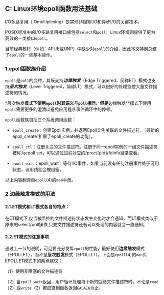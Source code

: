 ## C: Linux环境epoll函数用法基础

I/O多路复用（IOmultiplexing）是实现非阻塞I/O和异步I/O的关键技术。

POSIX标准中的I/O多路复用接口族包括`select`和`poll`，Linux环境则提供了更为高效的一类接口`epoll`。

目前经典教材（例如：APUE或UNP）中缺少对`epoll`的介绍，因此本文特别总结了`epoll`的一些基本操作。

### 1.epoll函数族介绍

`epoll`是`poll`的变种，其既支持***边缘触发***（Edge Triggered，简称ET）模式也支持***层次触发***（Level Triggered，简称LT）模式，可以很好的处理监控大量文件描述符的情况。

*层次触发**模式下使用`epoll`时其语义与`poll`相同，但是**边缘触发**模式下使用`epoll`需要更多的澄清以避免应用程序事件循环中的停顿。

`epoll`函数族包括三个系统调用函数：

* `epoll_create`：创建Epoll实例，并返回Epoll实例关联的文件描述符。（最新的epoll_create1扩展了epoll_create的功能）。

* `epoll_ctl`：注册关注的文件描述符。注册于同一epoll实例的一组文件描述符被称为epoll set，可以通过进程对应的/proc/[pid]/fdinfo目录查看。

* `epoll_wait`：epoll_wait：等待I/O事件，如果当前没有任何注册事件处于可用状态，调用线程会被阻塞。

以上内容翻译自`epoll`(4)的`man`手册。

### 2.边缘触发模式的用法

#### 2.1.ET模式和LT模式各自的特点：

在ET模式下,仅当被监控的文件描述符状态发生变化时才会通知，而LT模式类似于原来的select/poll操作,只要文件描述符还有可以处理的内容就会一直通知。 

#### 2.2.ET模式的注意事项

通过上一节的说明，可见要充分发挥`epoll`的性能，最好使用**边缘触发**模式（EPOLLET），而不是**层次触发**模式（EPOLLLT）。下面是`epoll`(4)的`man`对EPOLLET模式下的两点建议：

（1）使用非阻塞的文件描述符

（2）当`epoll_wait`返回，用户循环处理每个新的就绪文件描述符时，不论是`read`（2）或`write`（2）都应直到函数返回`EAGAIN`为止。